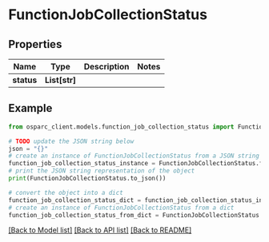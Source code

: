 # FunctionJobCollectionStatus


## Properties

Name | Type | Description | Notes
------------ | ------------- | ------------- | -------------
**status** | **List[str]** |  | 

## Example

```python
from osparc_client.models.function_job_collection_status import FunctionJobCollectionStatus

# TODO update the JSON string below
json = "{}"
# create an instance of FunctionJobCollectionStatus from a JSON string
function_job_collection_status_instance = FunctionJobCollectionStatus.from_json(json)
# print the JSON string representation of the object
print(FunctionJobCollectionStatus.to_json())

# convert the object into a dict
function_job_collection_status_dict = function_job_collection_status_instance.to_dict()
# create an instance of FunctionJobCollectionStatus from a dict
function_job_collection_status_from_dict = FunctionJobCollectionStatus.from_dict(function_job_collection_status_dict)
```
[[Back to Model list]](../README.md#documentation-for-models) [[Back to API list]](../README.md#documentation-for-api-endpoints) [[Back to README]](../README.md)


